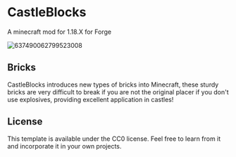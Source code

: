 # CastleBlocks
A minecraft mod for 1.18.X for Forge

![637490062799523008](https://user-images.githubusercontent.com/60302563/176320324-2683e279-5d19-4b18-a990-b49bd1f21f62.png)

## Bricks

CastleBlocks introduces new types of bricks into Minecraft, these sturdy bricks are very difficult to break if you are not the original placer if you don't use explosives, providing excellent application in castles!

## License

This template is available under the CC0 license. Feel free to learn from it and incorporate it in your own projects.
